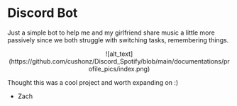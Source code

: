 # Discord Bot

Just a simple bot to help me and my girlfriend share music a little more passively since we both struggle with switching tasks, remembering things. 

<p align="center">
![alt_text](https://github.com/cushonz/Discord_Spotify/blob/main/documentations/profile_pics/index.png)
</p>

Thought this was a cool project and worth expanding on :)

- Zach
